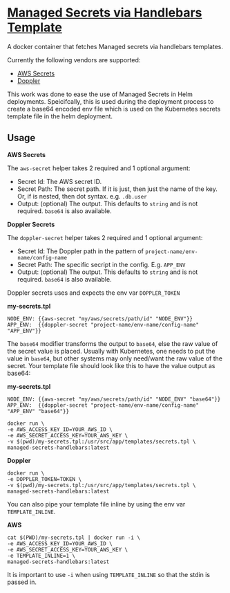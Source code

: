 # [Managed Secrets via Handlebars Template](https://github.com/Souvent22/managed-secrets-handlebars)
A docker container that fetches Managed secrets via handlebars templates.

Currently the following vendors are supported:
* [AWS Secrets](https://aws.amazon.com/secrets-manager/)
* [Doppler](https://www.doppler.com/)

This work was done to ease the use of Managed Secrets in Helm deployments.
Speicifcally, this is used during the deployment process to create 
a base64 encoded env file which is used on the Kubernetes secrets template
file in the helm deployment.

## Usage

**AWS Secrets**

The `aws-secret` helper takes 2 required and 1 optional argument: 
* Secret Id: The AWS secret ID.
* Secret Path: The secret path. If it is just, then just the name of the key. Or, if is nested, then dot syntax. e.g. `.db.user`
* Output: (optional) The output. This defaults to `string` and is not required. `base64` is also available.

**Doppler Secrets**

The `doppler-secret` helper takes 2 required and 1 optional argument: 
* Secret Id: The Doppler path in the pattern of `project-name/env-name/config-name`
* Secret Path: The specific secript in the config. E.g. `APP_ENV`
* Output: (optional) The output. This defaults to `string` and is not required. `base64` is also available.

Doppler secrets uses and expects the env var `DOPPLER_TOKEN`

**my-secrets.tpl**
```
NODE_ENV: {{aws-secret "my/aws/secrets/path/id" "NODE_ENV"}}
APP_ENV:  {{doppler-secret "project-name/env-name/config-name" "APP_ENV"}}
```

The `base64` modifier transforms the output to `base64`, else the raw value of the secret value is placed. Usually with Kubernetes, one needs to put the value in `base64`, but other systems may only need/want the raw value of the secret. Your template file should look like this to have the value output as base64:

**my-secrets.tpl**
```
NODE_ENV: {{aws-secret "my/aws/secrets/path/id" "NODE_ENV" "base64"}}
APP_ENV:  {{doppler-secret "project-name/env-name/config-name" "APP_ENV" "base64"}}
```


```shell
docker run \
-e AWS_ACCESS_KEY_ID=YOUR_AWS_ID \
-e AWS_SECRET_ACCESS_KEY=YOUR_AWS_KEY \
-v $(pwd)/my-secrets.tpl:/usr/src/app/templates/secrets.tpl \
managed-secrets-handlebars:latest
```

**Doppler**

```shell
docker run \
-e DOPPLER_TOKEN=TOKEN \
-v $(pwd)/my-secrets.tpl:/usr/src/app/templates/secrets.tpl \
managed-secrets-handlebars:latest
```

You can also pipe your template file inline by using the env var
`TEMPLATE_INLINE`.

**AWS**

```shell
cat $(PWD)/my-secrets.tpl | docker run -i \
-e AWS_ACCESS_KEY_ID=YOUR_AWS_ID \
-e AWS_SECRET_ACCESS_KEY=YOUR_AWS_KEY \
-e TEMPLATE_INLINE=1 \
managed-secrets-handlebars:latest
```

It is important to use `-i` when using `TEMPLATE_INLINE` so that the stdin is passed in.
